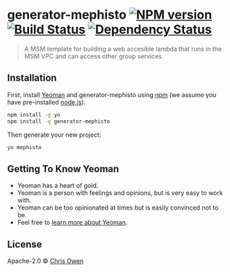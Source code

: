 # generator-mephisto [![NPM version][npm-image]][npm-url] [![Build Status][travis-image]][travis-url] [![Dependency Status][daviddm-image]][daviddm-url]
> A MSM template for building a web accesible lambda that runs in the MSM VPC and can access other group services

## Installation

First, install [Yeoman](http://yeoman.io) and generator-mephisto using [npm](https://www.npmjs.com/) (we assume you have pre-installed [node.js](https://nodejs.org/)).

```bash
npm install -g yo
npm install -g generator-mephisto
```

Then generate your new project:

```bash
yo mephisto
```

## Getting To Know Yeoman

 * Yeoman has a heart of gold.
 * Yeoman is a person with feelings and opinions, but is very easy to work with.
 * Yeoman can be too opinionated at times but is easily convinced not to be.
 * Feel free to [learn more about Yeoman](http://yeoman.io/).

## License

Apache-2.0 © [Chris Owen]()


[npm-image]: https://badge.fury.io/js/generator-mephisto.svg
[npm-url]: https://npmjs.org/package/generator-mephisto
[travis-image]: https://travis-ci.com/ChrisOwenMSM/generator-mephisto.svg?branch=master
[travis-url]: https://travis-ci.com/ChrisOwenMSM/generator-mephisto
[daviddm-image]: https://david-dm.org/ChrisOwenMSM/generator-mephisto.svg?theme=shields.io
[daviddm-url]: https://david-dm.org/ChrisOwenMSM/generator-mephisto
